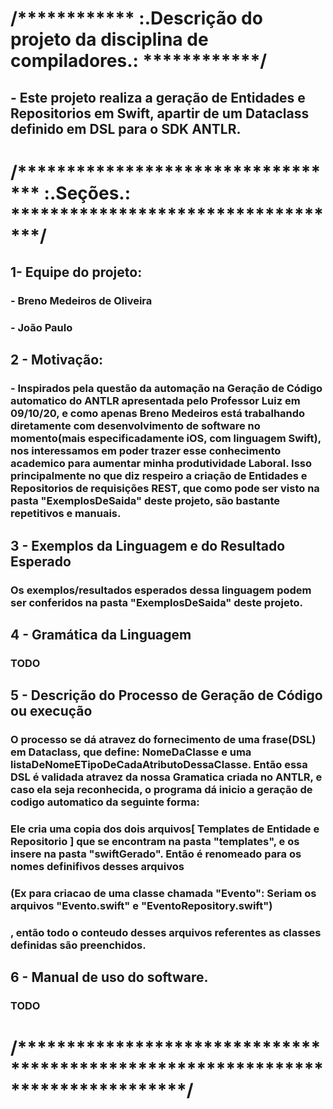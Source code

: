 

# /************ :.Descrição do projeto da disciplina de compiladores.: ************/

## - Este projeto realiza a geração de Entidades e Repositorios em Swift, apartir de um Dataclass definido em DSL para o SDK ANTLR.


# /********************************** :.Seções.: ***********************************/

## 1- Equipe do projeto:
### - Breno Medeiros de Oliveira
### - João Paulo

## 2 - Motivação: 
### - Inspirados pela questão da automação na Geração de Código automatico do ANTLR apresentada pelo Professor Luiz em 09/10/20, e como apenas Breno Medeiros está trabalhando diretamente com desenvolvimento de software no momento(mais especificadamente iOS, com linguagem Swift), nos interessamos em poder trazer esse conhecimento academico para aumentar minha produtividade Laboral. Isso principalmente no que diz respeiro a criação de Entidades e Repositorios de requisições REST, que como pode ser visto na pasta "ExemplosDeSaida" deste projeto, são bastante repetitivos e manuais.

## 3 - Exemplos da Linguagem e do Resultado Esperado
### Os exemplos/resultados esperados dessa linguagem podem ser conferidos na pasta "ExemplosDeSaida" deste projeto.

## 4 - Gramática da Linguagem
### TODO

## 5 - Descrição do Processo de Geração de Código ou execução
### O processo se dá atravez do fornecimento de uma frase(DSL) em Dataclass, que define: NomeDaClasse e uma listaDeNomeETipoDeCadaAtributoDessaClasse. Então essa DSL é validada atravez da nossa Gramatica criada no ANTLR, e caso ela seja reconhecida, o programa dá inicio a geração de codigo automatico da seguinte forma:
### Ele cria uma copia dos dois arquivos[ Templates de Entidade e Repositorio ] que se encontram na pasta "templates", e os insere na pasta "swiftGerado". Então é renomeado para os nomes definifivos desses arquivos
### (Ex para criacao de uma classe chamada "Evento": Seriam os arquivos "Evento.swift" e "EventoRepository.swift")
### , então todo o conteudo desses arquivos referentes as classes definidas são preenchidos.

## 6 - Manual de uso do software.
### TODO

# /*********************************************************************************/
